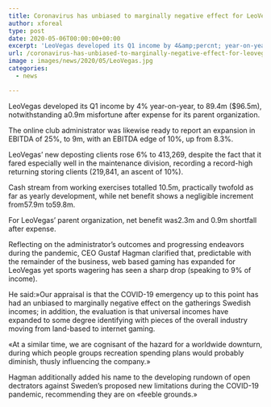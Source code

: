```yaml
---
title: Coronavirus has unbiased to marginally negative effect for LeoVegas Q1 income up 4
author: xforeal 
type: post
date: 2020-05-06T00:00:00+00:00
excerpt: 'LeoVegas developed its Q1 income by 4&amp;percnt; year-on-year, to 89 '
url: /coronavirus-has-unbiased-to-marginally-negative-effect-for-leovegas-q1-income-up-4/
image : images/news/2020/05/LeoVegas.jpg
categories:
  - news

---
```

LeoVegas developed its Q1 income by 4&percnt; year-on-year, to 89.4m ($96.5m), notwithstanding a0.9m misfortune after expense for its parent organization. 

The online club administrator was likewise ready to report an expansion in EBITDA of 25&percnt;, to 9m, with an EBITDA edge of 10&percnt;, up from 8.3&percnt;. 

LeoVegas&#8217; new deposting clients rose 6&percnt; to 413,269, despite the fact that it fared especially well in the maintenance division, recording a record-high returning storing clients (219,841, an ascent of 10&percnt;). 

Cash stream from working exercises totalled 10.5m, practically twofold as far as yearly development, while net benefit shows a negligible increment from57.9m to59.8m. 

For LeoVegas&#8217; parent organization, net benefit was2.3m and 0.9m shortfall after expense. 

Reflecting on the administrator&#8217;s outcomes and progressing endeavors during the pandemic, CEO Gustaf Hagman clarified that, predictable with the remainder of the business, web based gaming has expanded for LeoVegas yet sports wagering has seen a sharp drop (speaking to 9&percnt; of income). 

He said:&#187;Our appraisal is that the COVID-19 emergency up to this point has had an unbiased to marginally negative effect on the gatherings Swedish incomes; in addition, the evaluation is that universal incomes have expanded to some degree identifying with pieces of the overall industry moving from land-based to internet gaming. 

&#171;At a similar time, we are cognisant of the hazard for a worldwide downturn, during which people groups recreation spending plans would probably diminish, thusly influencing the company.&#187; 

Hagman additionally added his name to the developing rundown of open dectrators against Sweden&#8217;s proposed new limitations during the COVID-19 pandemic, recommending they are on &#171;feeble grounds.&#187;